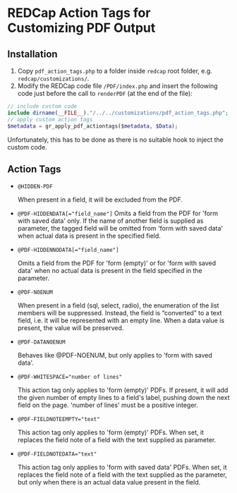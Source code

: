 # REDCap Action Tags for Customizing PDF Output

## Installation
1. Copy `pdf_action_tags.php` to a folder inside `redcap` root folder,  e.g. `redcap/customizations/`.
2. Modify the REDCap code file `/PDF/index.php` and insert the following code just before the call to `renderPDF` (at the end of the file):

```php
// include custom code
include dirname(__FILE__)."/../../customizations/pdf_action_tags.php";
// apply custom action tags
$metadata = gr_apply_pdf_actiontags($metadata, $Data);
```

   Unfortunately, this has to be done as there is no suitable hook to inject the custom code.
   
## Action Tags
- `@HIDDEN-PDF`

   When present in a field, it will be excluded from the PDF.

- `@PDF-HIDDENDATA[="field_name"]`
   Omits a field from the PDF for 'form with saved data' only. If the name of another field is supplied as parameter, the tagged field will be omitted from 'form with saved data' when actual data is present in the specified field.
- `@PDF-HIDDENNODATA[="field_name"]`
   
   Omits a field from the PDF for 'form (empty)' or for 'form with saved data' when no actual data is present in the field specified in the parameter.
- `@PDF-NOENUM`
   
   When present in a field (sql, select, radio), the enumeration of the list members will be suppressed. Instead, the field is “converted” to a text field, i.e. it will be represented with an empty line. When a data value is present, the value will be preserved.
- `@PDF-DATANOENUM`
   
   Behaves like @PDF-NOENUM, but only applies to 'form with saved data'.
- `@PDF-WHITESPACE="number of lines"`
   
   This action tag only applies to 'form (empty)' PDFs. If present, it will add the given number of empty lines to a field's label, pushing down the next field on the page. 'number of lines' must be a positive integer.
- `@PDF-FIELDNOTEEMPTY="text"`
   
   This action tag only applies to 'form (empty)' PDFs. When set, it replaces the field note of a field with the text supplied as parameter.
- `@PDF-FIELDNOTEDATA="text"`
   
   This action tag only applies to 'form with saved data' PDFs. When set, it replaces the field note of a field with the text supplied as the parameter, but only when there is an actual data value present in the field.
